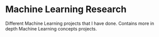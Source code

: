 # Machine Learning Research

Different Machine Learning projects that I have done. Contains more in depth Machine Learning concepts projects.

